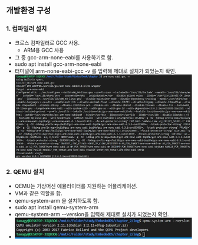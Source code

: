 ## 개발환경 구성

### 1. 컴파일러 설치
- 크로스 컴파일러로 GCC 사용.
	- ARM용 GCC 사용
- 그 중 gcc-arm-none-eabi를 사용하기로 함.
- sudo apt install gcc-arm-none-eabi 
- 터미널에 arm-none-eabi-gcc -v 를 입력해 제대로 설치가 되었는지 확인.
![GCC 설치확인 이미지](./img/gcc_설치.jpg)

### 2. QEMU 설치
- QEMU는 가상머신 에뮬러이터를 지원하는 어플리케이션.
- VM과 같은 역할을 함.
- qemu-system-arm 을 설치하도록 함.
-  sudo apt install qemu-system-arm
- qemu-system-arm --version을 입력해 제대로 설치가 되었는지 확인.
- ![Qemu 설치확인 이미지](./img/qemu_install.jpg)

<!--stackedit_data:
eyJoaXN0b3J5IjpbMjkxNjQ4MTgwLDY0MjYxNDQyOCwtNjU2MT
E1MjQ4XX0=
-->